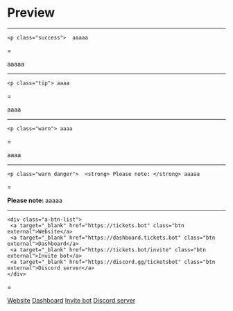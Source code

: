 # Preview

---

```
<p class="success">  aaaaa
```
=
<p class="success">  aaaaa

---

```
<p class="tip"> aaaa
```
=
<p class="tip">  aaaa

---

```
<p class="warn"> aaaa
```
=
<p class="warn"> aaaa

---

```
<p class="warn danger">  <strong> Please note: </strong> aaaaa
```
=
<p class="warn danger">  <strong> Please note: </strong> aaaaa

---

```
<div class="a-btn-list">
 <a target="_blank" href="https://tickets.bot" class="btn external">Website</a>
 <a target="_blank" href="https://dashboard.tickets.bot" class="btn external">Dashboard</a>
 <a target="_blank" href="https://tickets.bot/invite" class="btn external">Invite bot</a>
 <a target="_blank" href="https://discord.gg/ticketsbot" class="btn external">Discord server</a>
</div>
```
=
<div class="a-btn-list">
 <a target="_blank" href="https://tickets.bot" class="btn external">Website</a>
 <a target="_blank" href="https://dashboard.tickets.bot" class="btn external">Dashboard</a>
 <a target="_blank" href="https://tickets.bot/invite" class="btn external">Invite bot</a>
 <a target="_blank" href="https://discord.gg/ticketsbot" class="btn external">Discord server</a>
</div>